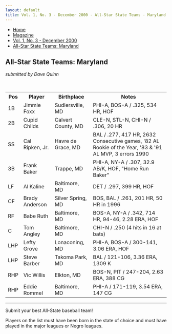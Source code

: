 ```yaml
---
layout: default
title: Vol. 1, No. 3 - December 2000 - All-Star State Teams - Maryland
---
```

<nav class="breadcrumb" aria-label="breadcrumbs">
  <ul>
    <li><a href="{{ site.url }}{{ site.baseurl }}">Home</a></li>
    <li><a href="../magazine-home.html">Magazine</a></li>
    <li><a href="bi_vol_1_no_3_home.html">Vol. 1, No. 3 - December 2000</a></li>
    <li class="is-active"><a href="#" aria-current="page">All-Star State Teams:  Maryland</a></li>
  </ul>
</nav>

<section class="storycontent basic-table">
  <h1>All-Star State Teams:  Maryland</h1>
  <p><em>submitted by Dave Quinn</em></p>
  <br />

  <table>
  <tr>
  <th>Pos</th><th>Player</th><th>Birthplace</th><th>Notes</th>
  </tr>
  <tr>
  <td>1B</td><td>Jimmie Foxx</td><td>Sudlersville, MD</td><td>PHI-A, BOS-A / .325, 534 HR, HOF</td>
  </tr>
  <tr>
  <td>2B</td><td>Cupid Childs</td><td>Calvert County, MD</td><td>CLE-N, STL-N, CHI-N / .306, 20 HR</td>
  </tr>
  <tr>
  <td>SS</td><td>Cal Ripken, Jr.</td><td>Havre de Grace, MD</td><td>BAL / .277, 417 HR, 2632 Consecutive games, '82 AL Rookie of the Year, '83 & '91 AL MVP, 3 errors 1990</td>
  </tr>
  <tr>
  <td>3B</td><td>Frank Baker</td><td>Trappe, MD</td><td>PHI-A, NY-A / .307, 32.9 AB/K, HOF, "Home Run Baker"</td>
  </tr>
  <tr>
  <td>LF</td><td>Al Kaline</td><td>Baltimore, MD</td><td>DET / .297, 399 HR, HOF</td>
  </tr>
  <tr>
  <td>CF</td><td>Brady Anderson</td><td>Silver Spring, MD</td><td>BOS, BAL / .261, 201 HR, 50 HR in 1996</td>
  </tr>
  <tr>
  <td>RF</td><td>Babe Ruth</td><td>Baltimore, MD</td><td>BOS-A, NY-A / .342, 714 HR, 94-46, 2.28 ERA, HOF</td>
  </tr>
  <tr>
  <td>C</td><td>Tom Angley</td><td>Baltimore, MD</td><td>CHI-N / .250 (4 hits in 16 at bats)</td>
  </tr>
  <tr>
  <td>LHP</td><td>Lefty Grove</td><td>Lonaconing, MD</td><td>PHI-A, BOS-A /  300-141, 3.06 ERA, HOF</td>
  </tr>
  <tr>
  <td>LHP</td><td>Steve Barber</td><td>Takoma Park, MD</td><td>BAL / 121-106, 3.36 ERA, 1309 K</td>
  </tr>
  <tr>
  <td>RHP</td><td>Vic Willis</td><td>Elkton, MD</td><td>BOS-N, PIT / 247-204, 2.63 ERA, 388 CG</td>
  </tr>
  <tr>
  <td>RHP</td><td>Eddie Rommel</td><td>Baltimore, MD</td><td>PHI-A / 171-119, 3.54 ERA, 147 CG</td>
  </tr>
  </table>

  <hr />

  <p>
    Submit your best All-State baseball team!
  </p>
  
  <p>
    Players on the list must have been born in the state of choice and must have played in the major leagues or Negro leagues.
  </p>
</section>
